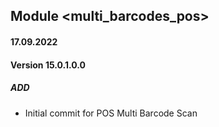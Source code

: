 ## Module <multi_barcodes_pos>

#### 17.09.2022
#### Version 15.0.1.0.0
##### ADD
- Initial commit for POS Multi Barcode Scan